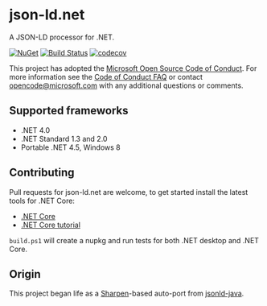 # json-ld.net

A JSON-LD processor for .NET.

[![NuGet][nuget-badge]][nuget] [![Build Status][travis-badge]][travis] [![codecov][codecov-badge]][codecov]

This project has adopted the [Microsoft Open Source Code of Conduct][coc].
For more information see the [Code of Conduct FAQ][coc-faq] or contact
[opencode@microsoft.com][ms-mail] with any additional questions or comments.

## Supported frameworks

* .NET 4.0
* .NET Standard 1.3 and 2.0
* Portable .NET 4.5, Windows 8

## Contributing

Pull requests for json-ld.net are welcome, to get started install the latest
tools for .NET Core:

* [.NET Core][dnc]
* [.NET Core tutorial][dnc-tutorial]

`build.ps1` will create a nupkg and run tests for both .NET desktop and .NET
Core.

## Origin

This project began life as a [Sharpen][sharpen]-based auto-port from
[jsonld-java][jsonld-java].

  [sharpen]:        http://community.versant.com/Projects/html/projectspaces/db4o_product_design/sharpen.html
  [jsonld-java]:    https://github.com/jsonld-java/jsonld-java
  [nuget]:          https://www.nuget.org/packages/json-ld.net/
  [nuget-badge]:    https://img.shields.io/nuget/v/json-ld.net.svg
  [coc]:            https://opensource.microsoft.com/codeofconduct/
  [coc-faq]:        https://opensource.microsoft.com/codeofconduct/faq/
  [ms-mail]:        mailto:opencode@microsoft.com
  [dnc]:            https://dot.net
  [dnc-tutorial]:   https://www.microsoft.com/net/core
  [codecov]:        https://codecov.io/gh/linked-data-dotnet/json-ld.net
  [codecov-badge]:  https://img.shields.io/codecov/c/github/linked-data-dotnet/json-ld.net/master.svg
  [travis]:         https://travis-ci.org/linked-data-dotnet/json-ld.net
  [travis-badge]:   https://img.shields.io/travis/linked-data-dotnet/json-ld.net.svg

